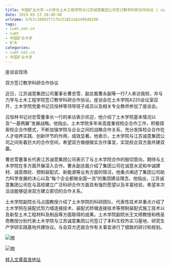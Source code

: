 ```yaml
---
title: 中国矿业大学->力学与土木工程学院与江苏诚意集团公司签订教学科研合作协议 | cumt.net.cn
date: 2019-05-13 10:40:40
urlname: b7b7c16083f71fb221852ab1405d0198
tags: 
- cumt.net.cn
- cumt
- 中国矿业大学
- 矿大
categories:
- cumt.net.cn
- 中国矿业大学
---
```



座谈会现场

双方签订教学科研合作协议

近日，江苏诚意集团公司董事长曹忠雪、副总裁曹永副等一行7人来访我校，并与力学与土木工程学院签订教学科研合作协议。座谈会在土木学院A220会议室召开，土木学院党委书记吕恒林等领导班子成员以及相关专业教师参加了座谈会。

吕恒林书记对忠雪董事长一行的来访表示欢迎，他介绍了土木学院基本情况以及“一基两翼”发展战略。他指出，土木学院多年来高度重视校企合作工作，积极探索校企合作模式，不断加强学院与企业之间的战略合作关系，充分发挥校企合作在人才培养实践、创新环节的作用，成效显著。他表示，土木学院与江苏诚意集团公司之间有着巨大的合作空间，希望双方做细做实合作事宜，实现校企双方面共建双赢。

曹忠雪董事长代表江苏诚意集团公司表示了与土木学院合作的殷切意向，期待与土木学院在多方面开展深入合作。曹永副总裁介绍了集团公司在诚意水泥和中诚建材、诚意商砼、预制装配式、新能源等业务方面的情况，他重点阐述了集团公司助力科学发展的决心以及“每个企业都做全国一流”的集团建设理念。他指出，江苏诚意集团公司在与高校建立广泛科研合作方面具有强烈愿望以及丰富经验，希望本次洽谈能够促进双方建立密切的合作关系。

土木学院副院长马占国教授介绍了土木学院的科研团队、代表性技术并重点介绍了土木学院在装配式剪力墙连接技术、装配式桥墩连接技术等预制装配式施工技术以及新型土木工程材料及制品等方面取得的成果。土木学院副院长王文顺教授和杨圣奇教授分别代表土木学院与江苏诚意集团公司签订了本科生校外实习基地、研究生产学研实践基地共建协议。与会双方还就合作有关事宜进行了细致的研讨和规划。



![图](http://xwzx.cumt.edu.cn/_upload/article/images/77/7a/9ed3479f4809b0d4ede38ac0c4ad/47119ee2-dc81-450b-9292-0810d7ac31e1.jpg)

![图](http://xwzx.cumt.edu.cn/_upload/article/images/77/7a/9ed3479f4809b0d4ede38ac0c4ad/86e82840-843a-4dfd-b117-b1462644b7d6.jpg)

[转入文章首发地址](http://xwzx.cumt.edu.cn/00/1b/c523a524315/page.htm)